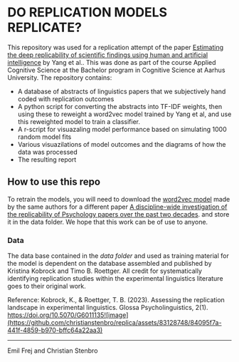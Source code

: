 # DO REPLICATION MODELS REPLICATE? 
This repository was used for a replication attempt of the paper [Estimating the deep replicability of scientific findings using human and artificial intelligence](https://www.pnas.org/doi/10.1073/pnas.1909046117) by Yang et al.. This was done as part of the course Applied Cognitive Science at the Bachelor program in Cognitive Science at Aarhus University. The repository contains:

- A database of abstracts of linguistics papers that we subjectively hand coded with replication outcomes
- A python script for converting the abstracts into TF-IDF weights, then using these to reweight a word2vec model trained by Yang et al, and use this reweighted model to train a classifier.
- A r-script for visuazaling model performance based on simulating 1000 random model fits
- Various visuazilations of model outcomes and the diagrams of how the data was processed
- The resulting report

## How to use this repo
To retrain the models, you will need to download the [word2vec model](https://osf.io/w5h8j) made by the same authors for a different paper [A discipline-wide investigation of the replicability of Psychology papers over the past two decades](https://www.pnas.org/doi/10.1073/pnas.2208863120). and store it in the data folder. We hope that this work can be of use to anyone. 

### Data
The data base contained in the *data folder* and used as training material for the model is dependent on the database assembled and published by Kristina Kobrock and Timo B. Roettger. All credit for systematically identifying replication studies within the experimental linguistics literature goes to their original work.

Reference: Kobrock, K., & Roettger, T. B. (2023). Assessing the replication landscape in experimental linguistics. Glossa Psycholinguistics, 2(1). https://doi.org/10.5070/G6011135![image](https://github.com/christianstenbro/replica/assets/83128748/84095f7a-441f-4859-b970-bffc64a22aa3)


*** 

Emil Frej and Christian Stenbro
